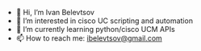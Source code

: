 - 👋 Hi, I’m Ivan Belevtsov
- 👀 I’m interested in cisco UC scripting and automation
- 🌱 I’m currently learning python/cisco UCM APIs 
- 📫 How to reach me: ibelevtsov@gmail.com

<!---
ibelevts/ibelevts is a ✨ special ✨ repository because its `README.md` (this file) appears on your GitHub profile.
You can click the Preview link to take a look at your changes.
--->
